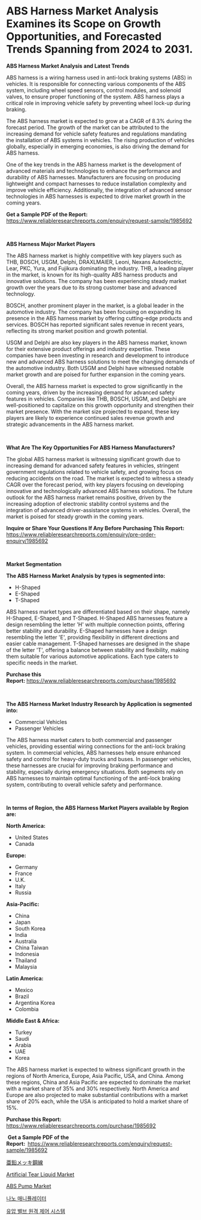 <p><h1>ABS Harness Market Analysis Examines its Scope on Growth Opportunities, and Forecasted Trends Spanning from 2024 to 2031.</h1></p><p><strong>ABS Harness Market Analysis and Latest Trends</strong></p>
<p><p>ABS harness is a wiring harness used in anti-lock braking systems (ABS) in vehicles. It is responsible for connecting various components of the ABS system, including wheel speed sensors, control modules, and solenoid valves, to ensure proper functioning of the system. ABS harness plays a critical role in improving vehicle safety by preventing wheel lock-up during braking.</p><p>The ABS harness market is expected to grow at a CAGR of 8.3% during the forecast period. The growth of the market can be attributed to the increasing demand for vehicle safety features and regulations mandating the installation of ABS systems in vehicles. The rising production of vehicles globally, especially in emerging economies, is also driving the demand for ABS harness.</p><p>One of the key trends in the ABS harness market is the development of advanced materials and technologies to enhance the performance and durability of ABS harnesses. Manufacturers are focusing on producing lightweight and compact harnesses to reduce installation complexity and improve vehicle efficiency. Additionally, the integration of advanced sensor technologies in ABS harnesses is expected to drive market growth in the coming years.</p></p>
<p><strong>Get a Sample PDF of the Report:&nbsp;</strong> <a href="https://www.reliableresearchreports.com/enquiry/request-sample/1985692">https://www.reliableresearchreports.com/enquiry/request-sample/1985692</a></p>
<p>&nbsp;</p>
<p><strong>ABS Harness Major Market Players</strong></p>
<p><p>The ABS harness market is highly competitive with key players such as THB, BOSCH, USGM, Delphi, DRAXLMAIER, Leoni, Nexans Autoelectric, Lear, PKC, Yura, and Fujikura dominating the industry. THB, a leading player in the market, is known for its high-quality ABS harness products and innovative solutions. The company has been experiencing steady market growth over the years due to its strong customer base and advanced technology.</p><p>BOSCH, another prominent player in the market, is a global leader in the automotive industry. The company has been focusing on expanding its presence in the ABS harness market by offering cutting-edge products and services. BOSCH has reported significant sales revenue in recent years, reflecting its strong market position and growth potential.</p><p>USGM and Delphi are also key players in the ABS harness market, known for their extensive product offerings and industry expertise. These companies have been investing in research and development to introduce new and advanced ABS harness solutions to meet the changing demands of the automotive industry. Both USGM and Delphi have witnessed notable market growth and are poised for further expansion in the coming years.</p><p>Overall, the ABS harness market is expected to grow significantly in the coming years, driven by the increasing demand for advanced safety features in vehicles. Companies like THB, BOSCH, USGM, and Delphi are well-positioned to capitalize on this growth opportunity and strengthen their market presence. With the market size projected to expand, these key players are likely to experience continued sales revenue growth and strategic advancements in the ABS harness market.</p></p>
<p>&nbsp;</p>
<p><strong>What Are The Key Opportunities For ABS Harness Manufacturers?</strong></p>
<p><p>The global ABS harness market is witnessing significant growth due to increasing demand for advanced safety features in vehicles, stringent government regulations related to vehicle safety, and growing focus on reducing accidents on the road. The market is expected to witness a steady CAGR over the forecast period, with key players focusing on developing innovative and technologically advanced ABS harness solutions. The future outlook for the ABS harness market remains positive, driven by the increasing adoption of electronic stability control systems and the integration of advanced driver-assistance systems in vehicles. Overall, the market is poised for steady growth in the coming years.</p></p>
<p><strong>Inquire or Share Your Questions If Any Before Purchasing This Report:</strong> <a href="https://www.reliableresearchreports.com/enquiry/pre-order-enquiry/1985692">https://www.reliableresearchreports.com/enquiry/pre-order-enquiry/1985692</a></p>
<p>&nbsp;</p>
<p><strong>Market Segmentation</strong></p>
<p><strong>The ABS Harness Market Analysis by types is segmented into:</strong></p>
<p><ul><li>H-Shaped</li><li>E-Shaped</li><li>T-Shaped</li></ul></p>
<p><p>ABS harness market types are differentiated based on their shape, namely H-Shaped, E-Shaped, and T-Shaped. H-Shaped ABS harnesses feature a design resembling the letter 'H' with multiple connection points, offering better stability and durability. E-Shaped harnesses have a design resembling the letter 'E', providing flexibility in different directions and easier cable management. T-Shaped harnesses are designed in the shape of the letter 'T', offering a balance between stability and flexibility, making them suitable for various automotive applications. Each type caters to specific needs in the market.</p></p>
<p><strong>Purchase this Report:&nbsp;</strong><a href="https://www.reliableresearchreports.com/purchase/1985692">https://www.reliableresearchreports.com/purchase/1985692</a></p>
<p>&nbsp;</p>
<p><strong>The ABS Harness Market Industry Research by Application is segmented into:</strong></p>
<p><ul><li>Commercial Vehicles</li><li>Passenger Vehicles</li></ul></p>
<p><p>The ABS harness market caters to both commercial and passenger vehicles, providing essential wiring connections for the anti-lock braking system. In commercial vehicles, ABS harnesses help ensure enhanced safety and control for heavy-duty trucks and buses. In passenger vehicles, these harnesses are crucial for improving braking performance and stability, especially during emergency situations. Both segments rely on ABS harnesses to maintain optimal functioning of the anti-lock braking system, contributing to overall vehicle safety and performance.</p></p>
<p>&nbsp;</p>
<p><strong>In terms of Region, the ABS Harness Market Players available by Region are:</strong></p>
<p>
    <p> <strong> North America: </strong>
        <ul>
            <li>United States</li>
            <li>Canada</li>
        </ul>
        </p> 
    <p> <strong> Europe: </strong>
        <ul>
            <li>Germany</li>
            <li>France</li>
            <li>U.K.</li>
            <li>Italy</li>
            <li>Russia</li>
        </ul>
        </p> 
    <p> <strong> Asia-Pacific: </strong>
        <ul>
            <li>China</li>
            <li>Japan</li>
            <li>South Korea</li>
            <li>India</li>
            <li>Australia</li>
            <li>China Taiwan</li>
            <li>Indonesia</li>
            <li>Thailand</li>
            <li>Malaysia</li>
        </ul>
        </p> 
    <p> <strong> Latin America: </strong>
        <ul>
            <li>Mexico</li>
            <li>Brazil</li>
            <li>Argentina Korea</li>
            <li>Colombia</li>
        </ul>
        </p> 
    <p> <strong> Middle East & Africa: </strong>
        <ul>
            <li>Turkey</li>
            <li>Saudi</li>
            <li>Arabia</li>
            <li>UAE</li>
            <li>Korea</li>
        </ul>
    </p>
    </p>
<p><p>The ABS harness market is expected to witness significant growth in the regions of North America, Europe, Asia Pacific, USA, and China. Among these regions, China and Asia Pacific are expected to dominate the market with a market share of 35% and 30% respectively. North America and Europe are also projected to make substantial contributions with a market share of 20% each, while the USA is anticipated to hold a market share of 15%.</p></p>
<p><strong>Purchase this Report: </strong><a href="https://www.reliableresearchreports.com/purchase/1985692">https://www.reliableresearchreports.com/purchase/1985692</a></p>
<p>&nbsp;<strong>Get a Sample PDF of the Report:&nbsp;&nbsp;</strong><a href="https://www.reliableresearchreports.com/enquiry/request-sample/1985692">https://www.reliableresearchreports.com/enquiry/request-sample/1985692</a></p>
<p><strong></strong></p>
<p><p><a href="https://medium.com/@andrade7361/%E4%BA%9C%E9%89%9B%E3%82%81%E3%81%A3%E3%81%8D%E9%8B%BC%E7%B7%9A%E5%B8%82%E5%A0%B4%E3%81%AE%E6%B4%9E%E5%AF%9F-%E5%B8%82%E5%A0%B4%E5%8B%95%E5%90%91-%E6%88%90%E9%95%B7-2024%E5%B9%B4%E3%81%8B%E3%82%892031%E5%B9%B4%E3%81%BE%E3%81%A7%E3%81%AE%E4%BA%88%E6%B8%AC-dbc69cde415f">亜鉛メッキ鋼線</a></p><p><a href="https://view.publitas.com/reportprime-1/artificial-tear-liquid-market-share-market-new-trends-analysis-report-by-type-by-application-by-end-use-by-region-and-segment-forecasts-2023-2030/">Artificial Tear Liquid Market</a></p><p><a href="https://github.com/okotobwrhuteie/Market-Research-Report-List-1/blob/main/abs-pump-market.md">ABS Pump Market</a></p><p><a href="https://medium.com/@nenoworleyg3rknpg0vak2pcs/%EB%82%98%EB%85%B8%EB%A7%A4%EB%8B%88%ED%93%B0%EB%A0%88%EC%9D%B4%ED%84%B0-%EC%8B%9C%EC%9E%A5-%EC%8B%9C%EC%9E%A5-cagr-%EC%8B%9C%EC%9E%A5-%ED%8A%B8%EB%A0%8C%EB%93%9C-%EB%B0%8F-%EC%84%B1%EC%9E%A5-%EC%A0%84%EB%9E%B5%EC%97%90-%EB%8C%80%ED%95%9C-%ED%86%B5%EC%B0%B0%EB%A0%A5-b7af18b22e28">나노 매니퓰레이터</a></p><p><a href="https://medium.com/@nenoworleyg3rknpg0vak2pcs/%EC%88%98%EB%8F%99-%EB%B0%B8%EB%B8%8C-%EC%9B%90%EA%B2%A9-%EC%A0%9C%EC%96%B4-%EC%8B%9C%EC%8A%A4%ED%85%9C-%EC%8B%9C%EC%9E%A5-%EC%9D%B8%EC%82%AC%EC%9D%B4%ED%8A%B8-%EC%8B%9C%EC%9E%A5-%EB%8F%99%ED%96%A5-%EC%84%B1%EC%9E%A5-2024%EB%85%84%EB%B6%80%ED%84%B0-2031%EB%85%84%EA%B9%8C%EC%A7%80-%EC%98%88%EC%B8%A1%EB%90%9C-%EA%B2%83-e2f947b0943b">유압 밸브 원격 제어 시스템</a></p></p>